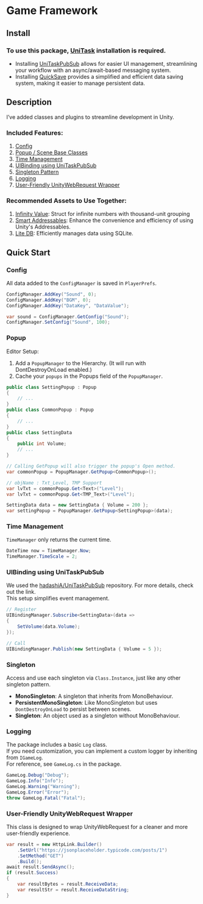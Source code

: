 # Game Framework

## Install

### To use this package, [UniTask](https://github.com/cysharp/unitask) installation is required.

- Installing [UniTaskPubSub](https://github.com/hadashiA/UniTaskPubSub) allows for easier UI management, streamlining your workflow with an async/await-based messaging system.
- Installing [QuickSave](https://github.com/achieveonepark/quicksave) provides a simplified and efficient data saving system, making it easier to manage persistent data.

## Description
I’ve added classes and plugins to streamline development in Unity.

### Included Features:

1. [Config](https://github.com/achieveonepark/GameFramework?tab=readme-ov-file#config)
2. [Popup / Scene Base Classes](https://github.com/achieveonepark/GameFramework?tab=readme-ov-file#popup)
3. [Time Management](https://github.com/achieveonepark/GameFramework?tab=readme-ov-file#time-management)
4. [UIBinding using UniTaskPubSub](https://github.com/achieveonepark/GameFramework?tab=readme-ov-file#uibinding-using-unitaskpubsub)
5. [Singleton Pattern](https://github.com/achieveonepark/GameFramework?tab=readme-ov-file#singleton)
6. [Logging](https://github.com/achieveonepark/GameFramework?tab=readme-ov-file#logging)
7. [User-Friendly UnityWebRequest Wrapper](https://github.com/achieveonepark/GameFramework?tab=readme-ov-file#user-friendly-unitywebrequest-wrapper)


### Recommended Assets to Use Together:
1. [Infinity Value](https://github.com/achieveonepark/infinityValue): Struct for infinite numbers with thousand-unit grouping
2. [Smart Addressables](https://github.com/achieveonepark/SmartAddressables): Enhance the convenience and efficiency of using Unity's Addressables.
3. [Lite DB](https://github.com/achieveonepark/LiteDB): Efficiently manages data using SQLite.

## Quick Start

### Config
All data added to the `ConfigManager` is saved in `PlayerPrefs`.

```csharp
ConfigManager.AddKey("Sound", 0);
ConfigManager.AddKey("BGM", 0);
ConfigManager.AddKey("DataKey", "DataValue");

var sound = ConfigManager.GetConfig("Sound");
ConfigManager.SetConfig("Sound", 100);
```

### Popup
Editor Setup:

1. Add a `PopupManager` to the Hierarchy. (It will run with DontDestroyOnLoad enabled.)
2. Cache your `popups` in the Popups field of the `PopupManager`.

```csharp
public class SettingPopup : Popup
{
    // ...
}
public class CommonPopup : Popup
{
    // ...
}
public class SettingData
{
    public int Volume;
    // ...
}

// Calling GetPopup will also trigger the popup's Open method.
var commonPopup = PopupManager.GetPopup<CommonPopup>();

// objName : Txt_Level, TMP Support
var lvTxt = commonPopup.Get<Text>("Level");
var lvTxt = commonPopup.Get<TMP_Text>("Level"); 

SettingData data = new SettingData { Volume = 200 };
var settingPopup = PopupManager.GetPopup<SettingPopup>(data);
```

### Time Management
`TimeManager` only returns the current time.

```csharp
DateTime now = TimeManager.Now;
TimeManager.TimeScale = 2;
```

### UIBinding using UniTaskPubSub

We used the [hadashiA/UniTaskPubSub](https://github.com/hadashiA/UniTaskPubSub) repository. For more details, check out the link.<br> This setup simplifies event management.

```csharp
// Register
UIBindingManager.Subscribe<SettingData>(data =>
{
    SetVolume(data.Volume);
});

// Call
UIBindingManager.Publish(new SettingData { Volume = 5 });
```

### Singleton

Access and use each singleton via `Class.Instance`, just like any other singleton pattern.

- **MonoSingleton**: A singleton that inherits from MonoBehaviour.
- **PersistentMonoSingleton**: Like MonoSingleton but uses `DontDestroyOnLoad` to persist between scenes.
- **Singleton**: An object used as a singleton without MonoBehaviour.

### Logging

The package includes a basic `Log` class.<br> If you need customization, you can implement a custom logger by inheriting from `IGameLog`.<br> For reference, see `GameLog.cs` in the package.

```csharp
GameLog.Debug("Debug");
GameLog.Info("Info");
GameLog.Warning("Warning");
GameLog.Error("Error");
throw GameLog.Fatal("Fatal");
```

### User-Friendly UnityWebRequest Wrapper

This class is designed to wrap UnityWebRequest for a cleaner and more user-friendly experience.

```csharp
var result = new HttpLink.Builder()
    .SetUrl("https://jsonplaceholder.typicode.com/posts/1")
    .SetMethod("GET")
    .Build();
await result.SendAsync();
if (result.Success)
{
    var resultBytes = result.ReceiveData;
    var resultStr = result.ReceiveDataString;
}
```